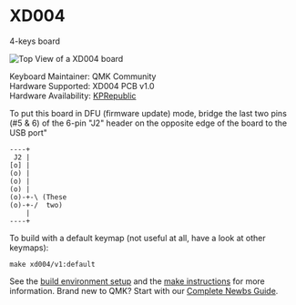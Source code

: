 XD004
==

4-keys board

![Top View of a XD004 board](https://ae01.alicdn.com/kf/HTB1_G9IX21H3KVjSZFHq6zKppXa0/xd004-xiudi-4-Custom-Mechanical-Keyboard-4-keys-switch-leds-PCB-programmed-hot-swappable-macro-key.jpg)

Keyboard Maintainer: QMK Community  
Hardware Supported: XD004 PCB v1.0  
Hardware Availability: [KPRepublic](https://kprepublic.com/products/xd004-xiudi-4-custom-mechanical-keyboard-4-keys-switch-leds-pcb-programmed-hot-swappable-macro-key-silver-case-micro-port)

To put this board in DFU (firmware update) mode, bridge the last two pins (#5 & 6) of the 6-pin "J2" header on the opposite edge of the board to the USB port"
```
----+
 J2 |
[o] |
(o) |
(o) |
(o) |
(o)-+-\ (These
(o)-+-/  two)
    |
----+
```

To build with a default keymap (not useful at all, have a look at other keymaps):

```make xd004/v1:default```

See the [build environment setup](https://docs.qmk.fm/#/getting_started_build_tools) and the [make instructions](https://docs.qmk.fm/#/getting_started_make_guide) for more information. Brand new to QMK? Start with our [Complete Newbs Guide](https://docs.qmk.fm/#/newbs).
